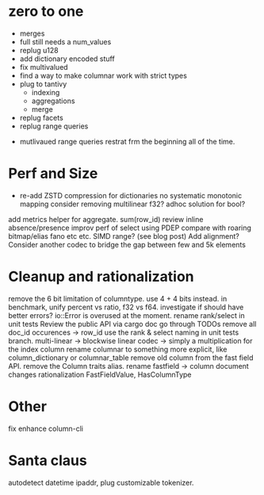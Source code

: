 # zero to one
* merges
* full still needs a num_values
* replug u128
* add dictionary encoded stuff
* fix multivalued
* find a way to make columnar work with strict types
* plug to tantivy
    - indexing
    - aggregations
    - merge
* replug facets
* replug range queries
+ mutlivaued range queries restrat frm the beginning all of the time.

# Perf and Size
* re-add ZSTD compression for dictionaries
no systematic monotonic mapping
consider removing multilinear
f32?
adhoc solution for bool?

add metrics helper for aggregate. sum(row_id)
review inline absence/presence
improv perf of select using PDEP
compare with roaring bitmap/elias fano etc etc.
SIMD range? (see blog post)
Add alignment?
Consider another codec to bridge the gap between few and 5k elements

# Cleanup and rationalization
remove the 6 bit limitation of columntype. use 4 + 4 bits instead.
in benchmark, unify percent vs ratio, f32 vs f64.
investigate if should have better errors? io::Error is overused at the moment.
rename rank/select in unit tests
Review the public API via cargo doc
go through TODOs
remove all  doc_id occurences -> row_id
use the rank & select naming in unit tests branch.
multi-linear -> blockwise
linear codec -> simply a multiplication for the index column
rename columnar to something more explicit, like column_dictionary or columnar_table
remove old column from the fast field API.
remove the Column traits alias.
rename fastfield -> column
document changes
rationalization FastFieldValue, HasColumnType


# Other
fix enhance column-cli

# Santa claus

autodetect datetime ipaddr, plug customizable tokenizer.
